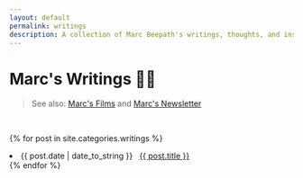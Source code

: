```yaml
---
layout: default
permalink: writings
description: A collection of Marc Beepath's writings, thoughts, and insights on software engineering, technology, and personal experiences.
---
```


# Marc's Writings ✍🏽

> See also: [Marc's Films](/films) and [Marc's Newsletter](https://marcbeep.substack.com)

<br/>

{% for post in site.categories.writings %}

  <li><span>{{ post.date | date_to_string }}</span> &nbsp; <a href="{{ post.url }}">{{ post.title }}</a></li>
{% endfor %}
